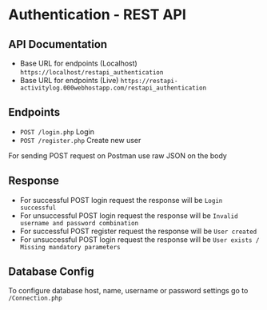 # Authentication - REST API

## API Documentation
- Base URL for endpoints (Localhost) `https://localhost/restapi_authentication`
- Base URL for endpoints (Live) `https://restapi-activitylog.000webhostapp.com/restapi_authentication`

## Endpoints
- `POST /login.php` Login
- `POST /register.php` Create new user

For sending POST request on Postman use raw JSON on the body

## Response
- For successful POST login request the response will be `Login successful`
- For unsuccessful POST  login request the response will be `Invalid username and password combination`
- For successful POST register request the response will be `User created`
- For unsuccessful POST  login request the response will be `User exists / Missing mandatory parameters`

## Database Config
To configure database host, name, username or password settings go to `/Connection.php`
